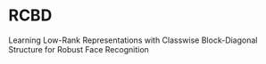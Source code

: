 RCBD
====

Learning Low-Rank Representations with Classwise Block-Diagonal Structure for Robust Face Recognition
